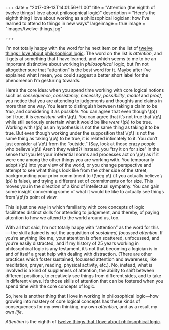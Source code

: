 +++
date = "2017-09-13T14:01:56+11:00"
title = "Attention (the eighth of twelve things I love about philosophical logic)"
description = "Here's the eighth thing I love about working as a philosophical logician: how I've learned to attend to things in new ways"
largeimage = true
image = "images/twelve-things.jpg"

+++

I&rsquo;m not totally happy with the word for he next item on the list of [twelve things I love about philosophical logic](http://consequently.org/news/2017/twelve-things-i-love/%2). The word on the list is _attention_, and it gets at something that I have learned, and which seems to me to be an important distinctive about working in _philosophical_ logic, but I&rsquo;m not altogether sure that &ldquo;attention&rdquo; is the best word for it. Maybe after I&rsquo;ve explained what I mean, you could suggest a better short label for the phenomenon I&rsquo;m gesturing towards.

Here&rsquo;s the core idea: when you spend time working with core logical notions such as _consequence_, _consistency_, _necessity_, _possibility_, _model_ and _proof_,  you notice that you are attending to judgements and thoughts and claims in more than one way. You learn to distinguish between taking a claim to be _true_, and considering it as _possible_. You can agree that even though \\(p\)) isn&rsquo;t true, it is _consistent_ with \\(q\\). You can agree that it&rsquo;s not true that \\(p\\) while still seriously entertain what it would be like _were_ \\(p\\) to be true. Working with \\(p\\) as an hypothesis is not the same thing as taking it to be true. But even though working under the supposition that \\(p\\) is not the same thing as taking \\(p\\) to be true, it is related intimately to it. You don&rsquo;t just consider at \\(p\\\) from the &ldquo;outside.&rdquo; (Say, look at those crazy people who believe \\(p\\)! Aren&rsquo;t they weird?) Instead, you &ldquo;try it on for size&rdquo; in the sense that you let your inferential norms and processes act on \\(p\\) as if it were one among the other things you are working with. You temporarily adopt \\(p\\) into your view of the world, or you change perspective and attempt to see what things look like from the other side of the street, backgrounding your prior commitment to \\(\neg p\\) (if you actually believe \\(p\\) is false), and trying a different set of commitments on for size. This moves you in the direction of a kind of intellectual sympathy. You can gain some insight concerning some of what it would be like to actually see things from \\(p\\)&rsquo;s point of view. 

This is just one way in which familiarity with core concepts of logic facilitates distinct skills for attending to judgement, and thereby, of paying attention to how we attend to the world around us, too. 
 
With all that said, I&rsquo;m not totally happy with &ldquo;attention&rdquo; as the word for this &mdash; the skill attained is not the acquisition of _sustained, focussed attention_. If you&rsquo;re anything like me, your attention is often scattered, unfocussed, and you&rsquo;re easily distracted, and if my history of 25 years working in philosophical logic is any testament, it&rsquo;s not that becoming a logician is in and of itself a great help with dealing with distraction. (There are other practices which foster sustained, focussed attention and awareness, like meditation, prayer, reading, physical activity, etc.). No, instead, what is involved is a kind of suppleness of attention, the ability to shift between different positions, to creatively see things from different sides, and to take in different views. It&rsquo;s those skills of attention that can be fostered when you spend time with the core concepts of logic.

So, here is another thing that I love in working in philosophical logic&mdash;how growing into mastery of core logical concepts has these kinds of consequences for my own thinking, my own _attention_, and as a result my own _life_. 

_Attention_ is the eighth of [twelve things that I love about philosophical logic](http://consequently.org/news/2017/twelve-things-i-love/). 